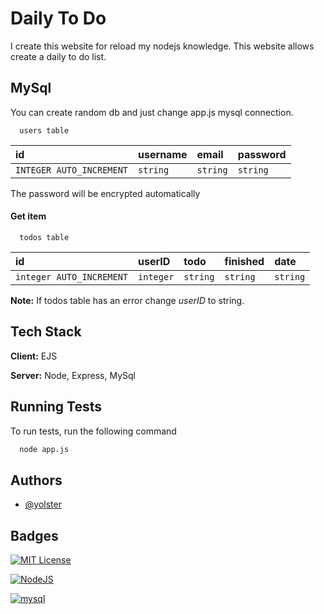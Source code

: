 # Daily To Do

I create this website for reload my nodejs knowledge. This website allows create a daily to do list.


## MySql

You can create random db and just change app.js mysql connection.

```http
  users table
```

| id | username     | email     | password |
| :-------- | :------- | :------- | :------- |
| `INTEGER AUTO_INCREMENT` | `string` | `string` | `string` |

The password will be encrypted automatically

#### Get item

```http
  todos table
```

| id | userID     | todo     | finished | date |
| :-------- | :------- | :------- | :------- | :------- |
| `integer AUTO_INCREMENT` | `integer` | `string` | `string` |`string` |

**Note:** If todos table has an error change *userID* to string. 

## Tech Stack

**Client:** EJS

**Server:** Node, Express, MySql


## Running Tests

To run tests, run the following command

```bash
  node app.js
```


## Authors

- [@yolster](https://www.github.com/Yolster)
## Badges

[![MIT License](https://img.shields.io/badge/License-MIT-green.svg)](https://choosealicense.com/licenses/mit/)

[![NodeJS](https://img.shields.io/badge/node.js-339933?style=for-the-badge&logo=Node.js&logoColor=white)](https://nodejs.org/en)

[![mysql](https://img.shields.io/badge/MySQL-4479A1?style=for-the-badge&logo=mysql&logoColor=white)](https://nodejs.org/en)
